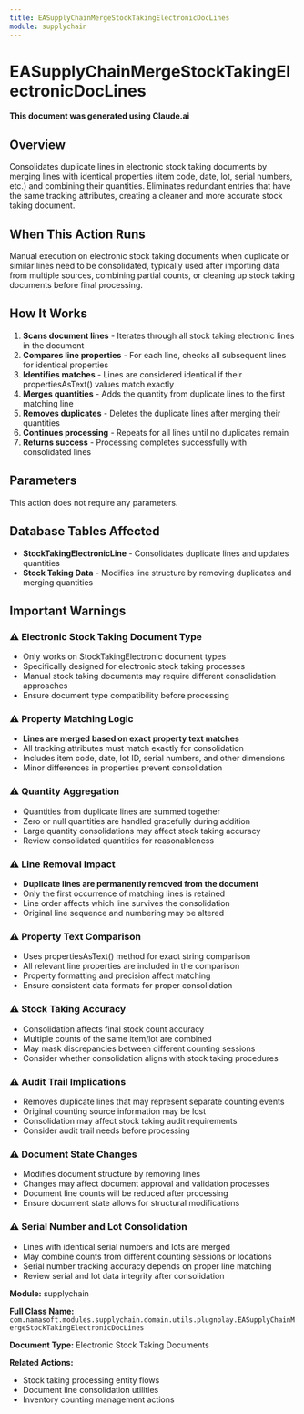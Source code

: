 ```yaml
---
title: EASupplyChainMergeStockTakingElectronicDocLines
module: supplychain
---
```



<div class='entity-flows'>

# EASupplyChainMergeStockTakingElectronicDocLines

**This document was generated using Claude.ai**

## Overview

Consolidates duplicate lines in electronic stock taking documents by merging lines with identical properties (item code, date, lot, serial numbers, etc.) and combining their quantities. Eliminates redundant entries that have the same tracking attributes, creating a cleaner and more accurate stock taking document.

## When This Action Runs

Manual execution on electronic stock taking documents when duplicate or similar lines need to be consolidated, typically used after importing data from multiple sources, combining partial counts, or cleaning up stock taking documents before final processing.

## How It Works

1. **Scans document lines** - Iterates through all stock taking electronic lines in the document
2. **Compares line properties** - For each line, checks all subsequent lines for identical properties
3. **Identifies matches** - Lines are considered identical if their propertiesAsText() values match exactly
4. **Merges quantities** - Adds the quantity from duplicate lines to the first matching line
5. **Removes duplicates** - Deletes the duplicate lines after merging their quantities
6. **Continues processing** - Repeats for all lines until no duplicates remain
7. **Returns success** - Processing completes successfully with consolidated lines

## Parameters

This action does not require any parameters.

## Database Tables Affected

- **StockTakingElectronicLine** - Consolidates duplicate lines and updates quantities
- **Stock Taking Data** - Modifies line structure by removing duplicates and merging quantities

## Important Warnings

### ⚠️ Electronic Stock Taking Document Type
- Only works on StockTakingElectronic document types
- Specifically designed for electronic stock taking processes
- Manual stock taking documents may require different consolidation approaches
- Ensure document type compatibility before processing

### ⚠️ Property Matching Logic
- **Lines are merged based on exact property text matches**
- All tracking attributes must match exactly for consolidation
- Includes item code, date, lot ID, serial numbers, and other dimensions
- Minor differences in properties prevent consolidation

### ⚠️ Quantity Aggregation
- Quantities from duplicate lines are summed together
- Zero or null quantities are handled gracefully during addition
- Large quantity consolidations may affect stock taking accuracy
- Review consolidated quantities for reasonableness

### ⚠️ Line Removal Impact
- **Duplicate lines are permanently removed from the document**
- Only the first occurrence of matching lines is retained
- Line order affects which line survives the consolidation
- Original line sequence and numbering may be altered

### ⚠️ Property Text Comparison
- Uses propertiesAsText() method for exact string comparison
- All relevant line properties are included in the comparison
- Property formatting and precision affect matching
- Ensure consistent data formats for proper consolidation

### ⚠️ Stock Taking Accuracy
- Consolidation affects final stock count accuracy
- Multiple counts of the same item/lot are combined
- May mask discrepancies between different counting sessions
- Consider whether consolidation aligns with stock taking procedures

### ⚠️ Audit Trail Implications
- Removes duplicate lines that may represent separate counting events
- Original counting source information may be lost
- Consolidation may affect stock taking audit requirements
- Consider audit trail needs before processing

### ⚠️ Document State Changes
- Modifies document structure by removing lines
- Changes may affect document approval and validation processes
- Document line counts will be reduced after processing
- Ensure document state allows for structural modifications

### ⚠️ Serial Number and Lot Consolidation
- Lines with identical serial numbers and lots are merged
- May combine counts from different counting sessions or locations
- Serial number tracking accuracy depends on proper line matching
- Review serial and lot data integrity after consolidation

**Module:** supplychain

**Full Class Name:** `com.namasoft.modules.supplychain.domain.utils.plugnplay.EASupplyChainMergeStockTakingElectronicDocLines`

**Document Type:** Electronic Stock Taking Documents

**Related Actions:**
- Stock taking processing entity flows
- Document line consolidation utilities
- Inventory counting management actions


</div>

